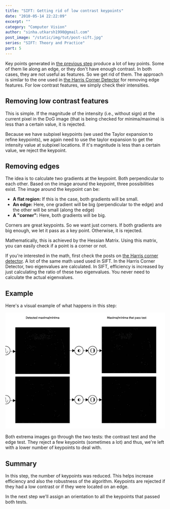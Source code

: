 ```yaml
---
title: "SIFT: Getting rid of low contrast keypoints"
date: "2010-05-14 22:22:09"
excerpt: ""
category: "Computer Vision"
author: "sinha.utkarsh1990@gmail.com"
post_image: "/static/img/tut/post-sift.jpg"
series: "SIFT: Theory and Practice"
part: 5
---
```


Key points generated in [the previous step](/tutorials/sift-scale-invariant-feature-transform-keypoints/) produce a lot of key points. Some of them lie along an edge, or they don't have enough contrast. In both cases, they are not useful as features. So we get rid of them. The approach is similar to the one used in [the Harris Corner Detector](/tutorials/harris-corner-detector/) for removing edge features. For low contrast features, we simply check their intensities. 

## Removing low contrast features

This is simple. If the magnitude of the intensity (i.e., without sign) at the current pixel in the DoG image (that is being checked for minima/maxima) is less than a certain value, it is rejected.

Because we have subpixel keypoints (we used the Taylor expansion to refine keypoints), we again need to use the taylor expansion to get the intensity value at subpixel locations. If it's magnitude is less than a certain value, we reject the keypoint. 

## Removing edges

The idea is to calculate two gradients at the keypoint. Both perpendicular to each other. Based on the image around the keypoint, three possibilities exist. The image around the keypoint can be:

* **A flat region:** If this is the case, both gradients will be small.
* **An edge:** Here, one gradient will be big (perpendicular to the edge) and the other will be small (along the edge)
* **A "corner":** Here, both gradients will be big.

Corners are great keypoints. So we want just corners. If both gradients are big enough, we let it pass as a key point. Otherwise, it is rejected. 

Mathematically, this is achieved by the Hessian Matrix. Using this matrix, you can easily check if a point is a corner or not.

If you're interested in the math, first check the posts on [the Harris corner detector](/tutorials/harris-corner-detector/). A lot of the same math used used in SIFT. In the Harris Corner Detector, two eigenvalues are calculated. In SIFT, efficiency is increased by just calculating the ratio of these two eigenvalues. You never need to calculate the actual eigenvalues.

## Example

Here's a visual example of what happens in this step:

![](/static/img/tut/sift-tests.jpg)

Both extrema images go through the two tests: the contrast test and the edge test. They reject a few keypoints (sometimes a lot) and thus, we're left with a lower number of keypoints to deal with. 

## Summary

In this step, the number of keypoints was reduced. This helps increase efficiency and also the robustness of the algorithm. Keypoints are rejected if they had a low contrast or if they were located on an edge.

In the next step we'll assign an orientation to all the keypoints that passed both tests.
